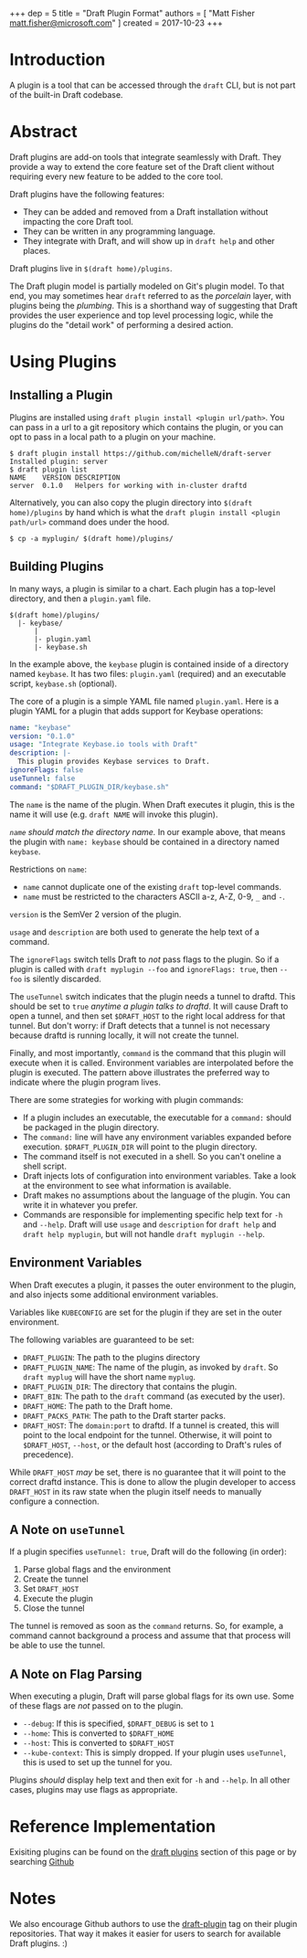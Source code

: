 +++
dep = 5
title = "Draft Plugin Format"
authors = [ "Matt Fisher <matt.fisher@microsoft.com>" ]
created = 2017-10-23
+++

# Introduction

A plugin is a tool that can be accessed through the `draft` CLI, but is not part of the built-in Draft codebase.

# Abstract

Draft plugins are add-on tools that integrate seamlessly with Draft. They provide a way to extend the core feature set of the Draft client without requiring every new feature to be added to the core tool.

Draft plugins have the following features:

- They can be added and removed from a Draft installation without impacting the core Draft tool.
- They can be written in any programming language.
- They integrate with Draft, and will show up in `draft help` and other places.

Draft plugins live in `$(draft home)/plugins`.

The Draft plugin model is partially modeled on Git's plugin model. To that end, you may sometimes hear `draft` referred to as the _porcelain_ layer, with plugins being the _plumbing_. This is a shorthand way of suggesting that Draft provides the user experience and top level processing logic, while the plugins do the "detail work" of performing a desired action.

# Using Plugins

## Installing a Plugin

Plugins are installed using `draft plugin install <plugin url/path>`. You can pass in a url to a git repository which contains the plugin, or you can opt to pass in a local path to a plugin on your machine.

```shell
$ draft plugin install https://github.com/michelleN/draft-server
Installed plugin: server
$ draft plugin list
NAME    VERSION DESCRIPTION
server  0.1.0   Helpers for working with in-cluster draftd
```

Alternatively, you can also copy the plugin directory into `$(draft home)/plugins` by hand which is what the `draft plugin install <plugin path/url>` command does under the hood.

```shell
$ cp -a myplugin/ $(draft home)/plugins/
```

## Building Plugins

In many ways, a plugin is similar to a chart. Each plugin has a top-level directory, and then a `plugin.yaml` file.

```shell
$(draft home)/plugins/
  |- keybase/
      |
      |- plugin.yaml
      |- keybase.sh

```

In the example above, the `keybase` plugin is contained inside of a directory named `keybase`. It has two files: `plugin.yaml` (required) and an executable script, `keybase.sh` (optional).

The core of a plugin is a simple YAML file named `plugin.yaml`. Here is a plugin YAML for a plugin that adds support for Keybase operations:

```yaml
name: "keybase"
version: "0.1.0"
usage: "Integrate Keybase.io tools with Draft"
description: |-
  This plugin provides Keybase services to Draft.
ignoreFlags: false
useTunnel: false
command: "$DRAFT_PLUGIN_DIR/keybase.sh"
```

The `name` is the name of the plugin. When Draft executes it plugin, this is the name it will use (e.g. `draft NAME` will invoke this plugin).

_`name` should match the directory name._ In our example above, that means the plugin with `name: keybase` should be contained in a directory named `keybase`.

Restrictions on `name`:

- `name` cannot duplicate one of the existing `draft` top-level commands.
- `name` must be restricted to the characters ASCII a-z, A-Z, 0-9, `_` and `-`.

`version` is the SemVer 2 version of the plugin.

`usage` and `description` are both used to generate the help text of a command.

The `ignoreFlags` switch tells Draft to _not_ pass flags to the plugin. So if a plugin is called with `draft myplugin --foo` and `ignoreFlags: true`, then `--foo` is silently discarded.

The `useTunnel` switch indicates that the plugin needs a tunnel to draftd. This should be set to `true` _anytime a plugin talks to draftd_. It will cause Draft to open a tunnel, and then set `$DRAFT_HOST` to the right local address for that tunnel. But don't worry: if Draft detects that a tunnel is not necessary because draftd is running locally, it will not create the tunnel.

Finally, and most importantly, `command` is the command that this plugin will execute when it is called. Environment variables are interpolated before the plugin is executed. The pattern above illustrates the preferred way to indicate where the plugin program lives.

There are some strategies for working with plugin commands:

- If a plugin includes an executable, the executable for a `command:` should be
  packaged in the plugin directory.
- The `command:` line will have any environment variables expanded before
  execution. `$DRAFT_PLUGIN_DIR` will point to the plugin directory.
- The command itself is not executed in a shell. So you can't oneline a shell script.
- Draft injects lots of configuration into environment variables. Take a look at
  the environment to see what information is available.
- Draft makes no assumptions about the language of the plugin. You can write it
  in whatever you prefer.
- Commands are responsible for implementing specific help text for `-h` and `--help`.
  Draft will use `usage` and `description` for `draft help` and `draft help myplugin`,
  but will not handle `draft myplugin --help`.

## Environment Variables

When Draft executes a plugin, it passes the outer environment to the plugin, and also injects some additional environment variables.

Variables like `KUBECONFIG` are set for the plugin if they are set in the outer environment.

The following variables are guaranteed to be set:

- `DRAFT_PLUGIN`: The path to the plugins directory
- `DRAFT_PLUGIN_NAME`: The name of the plugin, as invoked by `draft`. So
  `draft myplug` will have the short name `myplug`.
- `DRAFT_PLUGIN_DIR`: The directory that contains the plugin.
- `DRAFT_BIN`: The path to the `draft` command (as executed by the user).
- `DRAFT_HOME`: The path to the Draft home.
- `DRAFT_PACKS_PATH`: The path to the Draft starter packs.
- `DRAFT_HOST`: The `domain:port` to draftd. If a tunnel is created, this
  will point to the local endpoint for the tunnel. Otherwise, it will point
  to `$DRAFT_HOST`, `--host`, or the default host (according to Draft's rules of
  precedence).

While `DRAFT_HOST` _may_ be set, there is no guarantee that it will point to the correct draftd instance. This is done to allow the plugin developer to access `DRAFT_HOST` in its raw state when the plugin itself needs to manually configure a connection.

## A Note on `useTunnel`

If a plugin specifies `useTunnel: true`, Draft will do the following (in order):

1. Parse global flags and the environment
1. Create the tunnel
1. Set `DRAFT_HOST`
1. Execute the plugin
1. Close the tunnel

The tunnel is removed as soon as the `command` returns. So, for example, a command cannot background a process and assume that that process will be able to use the tunnel.

## A Note on Flag Parsing

When executing a plugin, Draft will parse global flags for its own use. Some of these flags are _not_ passed on to the plugin.

- `--debug`: If this is specified, `$DRAFT_DEBUG` is set to `1`
- `--home`: This is converted to `$DRAFT_HOME`
- `--host`: This is converted to `$DRAFT_HOST`
- `--kube-context`: This is simply dropped. If your plugin uses `useTunnel`, this is used to set up the tunnel for you.

Plugins _should_ display help text and then exit for `-h` and `--help`. In all other cases, plugins may use flags as appropriate.

# Reference Implementation

Exisiting plugins can be found on the [draft plugins](#draft-plugins) section of this page or by searching [Github](https://github.com/search?q=topic%3Adraft-plugin&type=Repositories)

# Notes

We also encourage Github authors to use the [draft-plugin](https://github.com/search?q=topic%3Adraft-plugin&type=Repositories) tag on their plugin repositories. That way it makes it easier for users to search for available Draft plugins. :)
